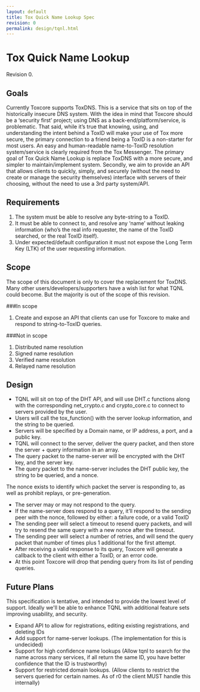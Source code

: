 ```yaml
---
layout: default
title: Tox Quick Name Lookup Spec
revision: 0
permalink: design/tqnl.html
---
```


# Tox Quick Name Lookup
Revision 0.

## Goals
Currently Toxcore supports ToxDNS. This is a service that sits on top of the
historically insecure DNS system. With the idea in mind that Toxcore should be
a ‘security first’ project; using DNS as a back-end/platform/service, is
problematic. That said, while it’s true that knowing, using, and understanding
the intent behind a ToxID will make your use of Tox more secure, the primary
connection to a friend being a ToxID is a non-starter for most users. An easy
and human-readable name-to-ToxID resolution system/service is clearly required
from the Tox Messenger. The primary goal of Tox Quick Name Lookup is replace
ToxDNS with a more secure, and simpler to maintain/implement system. Secondly,
we aim to provide an API that allows clients to quickly, simply, and securely
(without the need to create or manage the security themselves) interface with
servers of their choosing, without the need to use a 3rd party system/API.

## Requirements
1. The system must be able to resolve any byte-string to a ToxID.
2. It must be able to connect to, and resolve any ‘name’ without leaking
    information (who’s the real info requester, the name of the ToxID
    searched, or the real ToxID itself).
3. Under expected/default configuration it must not expose the Long Term Key
    (LTK) of the user requesting information.

## Scope
The scope of this document is only to cover the replacement for ToxDNS. Many
other users/developers/supporters have a wish list for what TQNL could become.
But the majority is out of the scope of this revision.

###In scope
1. Create and expose an API that clients can use for Toxcore to make and
    respond to string-to-ToxID queries.

###Not in scope
1. Distributed name resolution
2. Signed name resolution
3. Verified name resolution
4. Relayed name resolution

## Design
- TQNL will sit on top of the DHT API, and will use DHT.c functions along with
    the corresponding net_crypto.c and crypto_core.c to connect to servers
    provided by the user.
- Users will call the tox_function() with the server lookup information, and
    the string to be queried.
- Servers will be specified by a Domain name, or IP address, a port, and a
    public key.
- TQNL will connect to the server, deliver the query packet, and then store
    the server + query information in an array.
- The query packet to the name-server will be encrypted with the DHT key, and
    the server key.
- The query packet to the name-server includes the DHT public key, the string
    to be queried, and a nonce.

The nonce exists to identify which packet the server is responding to, as well
    as prohibit replays, or pre-generation.

- The server may or may not respond to the query.
- If the name-server does respond to a query, it’ll respond to the sending
    peer with the nonce, followed by either: a failure code, or a valid ToxID
- The sending peer will select a timeout to resend query packets, and will try
    to resend the same query with a new nonce after the timeout.
- The sending peer will select a number of retries, and will send the query
    packet that number of times plus 1 additional for the first attempt.
- After receiving a valid response to its query, Toxcore will generate a
    callback to the client with either a ToxID, or an error code.
- At this point Toxcore will drop that pending query from its list of pending
    queries.

## Future Plans
This specification is tentative, and intended to provide the lowest level of
    support. Ideally we'll be able to enhance TQNL with additional feature
    sets improving usability, and security.

- Expand API to allow for registrations, editing existing registrations, and
    deleting IDs
- Add support for name-server lookups. (The implementation for this is
    undecided)
- Support for high confidence name lookups (Allow tqnl to search for the name
    across many services, if all return the same ID, you have better
    confidence that the ID is trustworthy)
- Support for restricted domain lookups. (Allow clients to restrict the
    servers queried for certain names. As of r0 the client MUST handle this
    internally)
